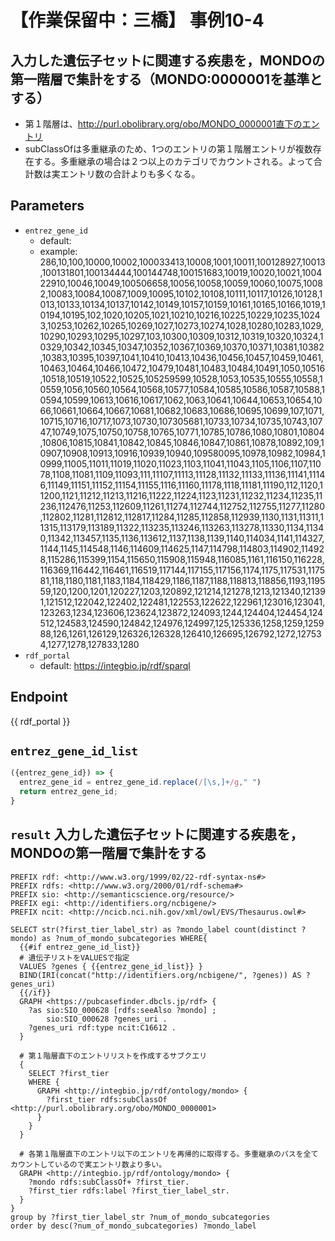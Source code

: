 # 【作業保留中：三橋】 事例10-4
## 入力した遺伝子セットに関連する疾患を，MONDOの第一階層で集計をする（MONDO:0000001を基準とする）
*  第１階層は、http://purl.obolibrary.org/obo/MONDO_0000001直下のエントリ
*  subClassOfは多重継承のため、1つのエントリの第１階層エントリが複数存在する。多重継承の場合は２つ以上のカテゴリでカウントされる。よって合計数は実エントリ数の合計よりも多くなる。

## Parameters

* `entrez_gene_id`
  * default: 
  * example: 286,10,100,10000,10002,100033413,10008,1001,10011,100128927,10013,100131801,100134444,100144748,100151683,10019,10020,10021,100422910,10046,10049,100506658,10056,10058,10059,10060,10075,10082,10083,10084,10087,1009,10095,10102,10108,10111,10117,10126,10128,1013,10133,10134,10137,10142,10149,10157,10159,10161,10165,10166,1019,10194,10195,102,1020,10205,1021,10210,10216,10225,10229,10235,10243,10253,10262,10265,10269,1027,10273,10274,1028,10280,10283,1029,10290,10293,10295,10297,103,10300,10309,10312,10319,10320,10324,10329,10342,10345,10347,10352,10367,10369,10370,10371,10381,10382,10383,10395,10397,1041,10410,10413,10436,10456,10457,10459,10461,10463,10464,10466,10472,10479,10481,10483,10484,10491,1050,10516,10518,10519,10522,10525,105259599,10528,1053,10535,10555,10558,10559,1056,10560,10564,10568,10577,10584,10585,10586,10587,10588,10594,10599,10613,10616,10617,1062,1063,10641,10644,10653,10654,1066,10661,10664,10667,10681,10682,10683,10686,10695,10699,107,1071,10715,10716,10717,1073,10730,107305681,10733,10734,10735,10743,10747,10749,1075,10750,10758,10765,10771,10785,10786,1080,10801,10804,10806,10815,10841,10842,10845,10846,10847,10861,10878,10892,109,10907,10908,10913,10916,10939,10940,109580095,10978,10982,10984,10999,11005,11011,11019,11020,11023,1103,11041,11043,1105,1106,1107,11078,1108,11081,1109,11093,111,11107,11113,11128,11132,11133,11136,11141,11146,11149,11151,11152,11154,11155,1116,11160,11178,1118,11181,11190,112,1120,11200,1121,11212,11213,11216,11222,11224,1123,11231,11232,11234,11235,11236,112476,11253,112609,11261,11274,112744,112752,112755,11277,11280,112802,11281,112812,112817,11284,11285,112858,112939,1130,1131,11311,11315,113179,113189,11322,113235,113246,113263,113278,11330,1134,11340,11342,113457,1135,1136,113612,1137,1138,1139,1140,114034,1141,114327,1144,1145,114548,1146,114609,114625,1147,114798,114803,114902,114928,115286,115399,1154,115650,115908,115948,116085,1161,116150,116228,116369,116442,116461,116519,117144,117155,117156,1174,1175,117531,117581,118,1180,1181,1183,1184,118429,1186,1187,1188,118813,118856,1193,119559,120,1200,1201,120227,1203,120892,121214,121278,1213,121340,121391,121512,122042,122402,122481,122553,122622,122961,123016,123041,123263,1234,123606,123624,123872,124093,1244,124404,124454,124512,124583,124590,124842,124976,124997,125,125336,1258,1259,125988,126,1261,126129,126326,126328,126410,126695,126792,1272,127534,1277,1278,127833,1280
* `rdf_portal`
  * default: https://integbio.jp/rdf/sparql  

## Endpoint

{{ rdf_portal }}

## `entrez_gene_id_list`
```javascript
({entrez_gene_id}) => {
  entrez_gene_id = entrez_gene_id.replace(/[\s,]+/g," ")
  return entrez_gene_id;
}
```

## `result` 入力した遺伝子セットに関連する疾患を，MONDOの第一階層で集計をする

```sparql
PREFIX rdf: <http://www.w3.org/1999/02/22-rdf-syntax-ns#>
PREFIX rdfs: <http://www.w3.org/2000/01/rdf-schema#>
PREFIX sio: <http://semanticscience.org/resource/>
PREFIX egi: <http://identifiers.org/ncbigene/>
PREFIX ncit: <http://ncicb.nci.nih.gov/xml/owl/EVS/Thesaurus.owl#>

SELECT str(?first_tier_label_str) as ?mondo_label count(distinct ?mondo) as ?num_of_mondo_subcategories WHERE{
  {{#if entrez_gene_id_list}}
  # 遺伝子リストをVALUESで指定
  VALUES ?genes { {{entrez_gene_id_list}} }
  BIND(IRI(concat("http://identifiers.org/ncbigene/", ?genes)) AS ?genes_uri)
  {{/if}}
  GRAPH <https://pubcasefinder.dbcls.jp/rdf> {
    ?as sio:SIO_000628 [rdfs:seeAlso ?mondo] ;
        sio:SIO_000628 ?genes_uri .
    ?genes_uri rdf:type ncit:C16612 .
  }

  # 第１階層直下のエントリリストを作成するサブクエリ
  {
    SELECT ?first_tier
    WHERE { 
      GRAPH <http://integbio.jp/rdf/ontology/mondo> { 
        ?first_tier rdfs:subClassOf <http://purl.obolibrary.org/obo/MONDO_0000001>
      }
    }
  }
  
  # 各第１階層直下のエントリ以下のエントリを再帰的に取得する。多重継承のパスを全てカウントしているので実エントリ数より多い。
  GRAPH <http://integbio.jp/rdf/ontology/mondo> {
    ?mondo rdfs:subClassOf+ ?first_tier.
    ?first_tier rdfs:label ?first_tier_label_str.
  }
}
group by ?first_tier_label_str ?num_of_mondo_subcategories
order by desc(?num_of_mondo_subcategories) ?mondo_label
```